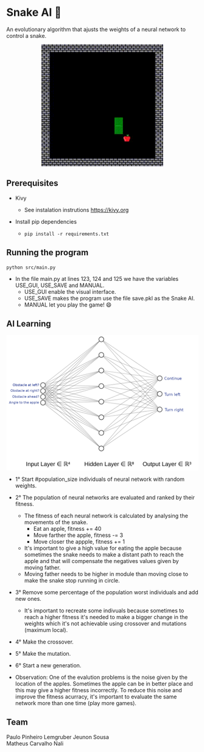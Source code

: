# Snake AI :snake:

An evolutionary algorithm that ajusts the weights of a neural network to control a snake. 

<p align="center">
  <a href="Snake AI">
    <img src="https://github.com/PauloLemgruberJeunon/AI_Snake/blob/master/snake.gif?raw=true" />
  </a>
</p>

## Prerequisites

* Kivy  
  * See instalation instrutions https://kivy.org

* Install pip dependencies  
  * ```pip install -r requirements.txt```

## Running the program
```
python src/main.py
```

* In the file main.py at lines 123, 124 and 125 we have the variables USE_GUI, USE_SAVE and MANUAL. 
  * USE_GUI enable the visual interface.
  * USE_SAVE makes the program use the file save.pkl as the Snake AI.
  * MANUAL let you play the game! :smile:

## AI Learning  
  <img src="nn.png" align="center" width="520">

* 1° Start #population_size individuals of neural network with random weights.  
* 2° The population of neural networks are evaluated and ranked by their fitness.
  * The fitness of each neural network is calculated by analysing the movements of the snake.
      * Eat an apple, fitness += 40  
      * Move farther the apple, fitness -= 3  
      * Move closer the appple, fitness += 1  
  * It's important to give a high value for eating the apple because sometimes the snake needs to make a distant path to reach the apple and that will compensate the negatives values given by moving father.  
  * Moving father needs to be higher in module than moving close to make the snake stop running in circle.

* 3° Remove some percentage of the population worst individuals and add new ones.
  * It's important to recreate some indivuals because sometimes to reach a higher fitness it's needed to make a bigger change in the weights which it's not achievable using crossover and mutations (maximum local).

* 4° Make the crossover.
* 5° Make the mutation.
* 6° Start a new generation.

* Observation: One of the evalution problems is the noise given by the location of the apples. Sometimes the apple can be in better place and this may give a higher fitness incorrectly. To reduce this noise and improve the fitness acurracy, it's important to evaluate the same network more than one time (play more games).

## Team  
Paulo Pinheiro Lemgruber Jeunon Sousa  
Matheus Carvalho Nali